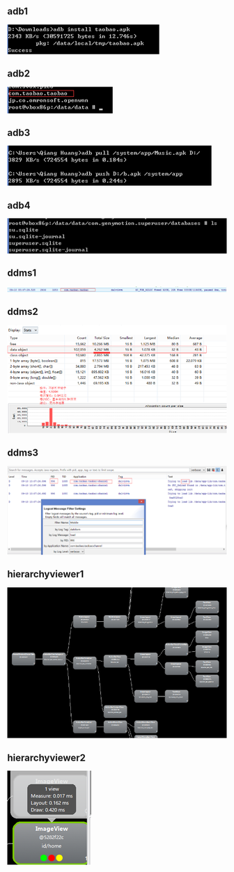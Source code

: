 ## adb1
![](pic/adb1.png)

## adb2
![](pic/adb2.png)

## adb3
![](pic/adb3.png)

## adb4
![](pic/adb4.png)

## ddms1
![](pic/ddms1.png)

## ddms2
![](pic/ddms2.png)

## ddms3
![](pic/ddms3.png)

## hierarchyviewer1
![](pic/hierarchyviewer1.png)

## hierarchyviewer2
![](pic/hierarchyviewer2.png)

